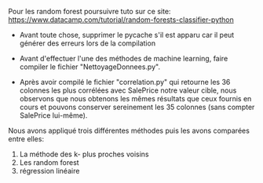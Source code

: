 Pour les random forest poursuivre tuto sur ce site: https://www.datacamp.com/tutorial/random-forests-classifier-python

- Avant toute chose, supprimer le pycache s'il est apparu car il peut générer des erreurs lors de la compilation

- Avant d'effectuer l'une des méthodes de machine learning, faire compiler le fichier "NettoyageDonnees.py".

- Après avoir compilé le fichier "correlation.py" qui retourne les 36 colonnes les plus corrélées avec SalePrice notre valeur cible, nous observons que nous obtenons les mêmes résultats que ceux fournis en cours et pouvons conserver sereinement les 35 colonnes (sans compter SalePrice lui-même). 

Nous avons appliqué trois différentes méthodes puis les avons comparées entre elles: 
1) La méthode des k- plus proches voisins
2) Les random forest 
3) régression linéaire
